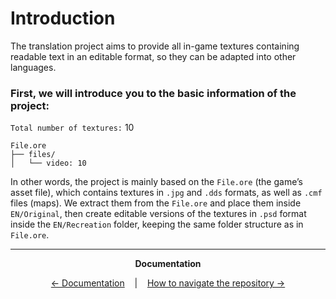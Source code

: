 # Introduction

The translation project aims to provide all in-game textures containing readable text in an editable format, so they can be adapted into other languages.

### First, we will introduce you to the basic information of the project:

`Total number of textures:` 10
```
File.ore
├── files/
│   └── video: 10
```
In other words, the project is mainly based on the `File.ore` (the game’s asset file), which contains textures in `.jpg` and `.dds` formats, as well as `.cmf` files (maps). We extract them from the `File.ore` and place them inside `EN/Original`, then create editable versions of the textures in `.psd` format inside the `EN/Recreation` folder, keeping the same folder structure as in `File.ore`.

<hr />

<p align="center"><strong>Documentation</strong></p>

<p align="center">
  <a href="Documentation.md">← Documentation</a>
  &nbsp;&nbsp;&nbsp;|&nbsp;&nbsp;&nbsp;
  <a href="Navigation.md">How to navigate the repository →</a>
</p>